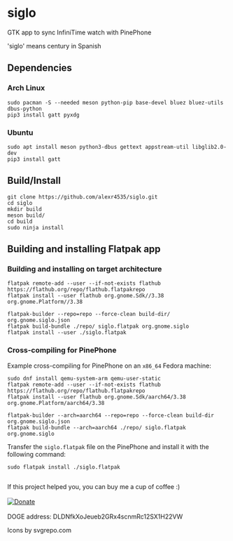 # siglo
GTK app to sync InfiniTime watch with PinePhone

'siglo' means century in Spanish

## Dependencies
### Arch Linux
```
sudo pacman -S --needed meson python-pip base-devel bluez bluez-utils dbus-python
pip3 install gatt pyxdg
```
### Ubuntu
```
sudo apt install meson python3-dbus gettext appstream-util libglib2.0-dev
pip3 install gatt
```

## Build/Install
```
git clone https://github.com/alexr4535/siglo.git
cd siglo
mkdir build
meson build/
cd build
sudo ninja install
```

## Building and installing Flatpak app

### Building and installing on target architecture

```
flatpak remote-add --user --if-not-exists flathub https://flathub.org/repo/flathub.flatpakrepo
flatpak install --user flathub org.gnome.Sdk//3.38 org.gnome.Platform//3.38

flatpak-builder --repo=repo --force-clean build-dir/ org.gnome.siglo.json
flatpak build-bundle ./repo/ siglo.flatpak org.gnome.siglo
flatpak install --user ./siglo.flatpak
```

### Cross-compiling for PinePhone

Example cross-compiling for PinePhone on an `x86_64` Fedora machine:

```
sudo dnf install qemu-system-arm qemu-user-static
flatpak remote-add --user --if-not-exists flathub https://flathub.org/repo/flathub.flatpakrepo
flatpak install --user flathub org.gnome.Sdk/aarch64/3.38 org.gnome.Platform/aarch64/3.38

flatpak-builder --arch=aarch64 --repo=repo --force-clean build-dir org.gnome.siglo.json
flatpak build-bundle --arch=aarch64 ./repo/ siglo.flatpak org.gnome.siglo
```

Transfer the `siglo.flatpak` file on the PinePhone and install it with the following command:

```
sudo flatpak install ./siglo.flatpak
```

##
If this project helped you, you can buy me a cup of coffee :)
<br/><br/>
[![Donate](https://img.shields.io/badge/Donate-PayPal-green.svg)](https://paypal.me/ironrobin)
<br/><br/>
DOGE address: DLDNfkXoJeueb2GRx4scnmRc12SX1H22VW

Icons by svgrepo.com
